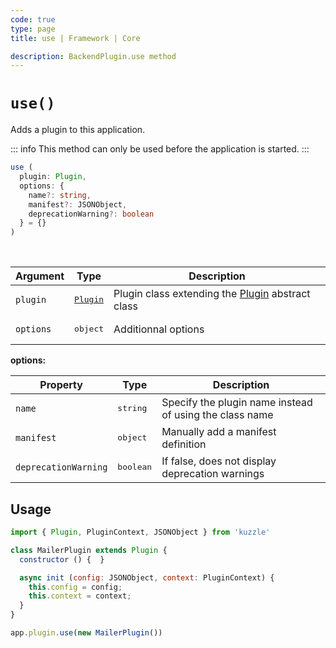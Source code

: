 ```yaml
---
code: true
type: page
title: use | Framework | Core

description: BackendPlugin.use method
---
```


# `use()`

<SinceBadge version="2.8.0" />

Adds a plugin to this application.

::: info
This method can only be used before the application is started.
:::

```ts
use (
  plugin: Plugin,
  options: { 
    name?: string, 
    manifest?: JSONObject, 
    deprecationWarning?: boolean 
  } = {}
)
```

<br/>

| Argument | Type                  | Description                   |
|----------|-----------------------|-------------------------------|
| `plugin` | <pre>[Plugin](/core/2/framework/abstract-classes/plugin)</pre> | Plugin class extending the [Plugin](/core/2/framework/abstract-classes/plugin) abstract class |
| `options` | <pre>object</pre> | Additionnal options |

**options:**

| Property | Type                  | Description                   |
|----------|-----------------------|-------------------------------|
| `name` | <pre>string</pre> | Specify the plugin name instead of using the class name |
| `manifest` | <pre>object</pre> | Manually add a manifest definition |
| `deprecationWarning` | <pre>boolean</pre> | If false, does not display deprecation warnings |

## Usage

```js
import { Plugin, PluginContext, JSONObject } from 'kuzzle'

class MailerPlugin extends Plugin {
  constructor () {  }

  async init (config: JSONObject, context: PluginContext) {
    this.config = config;
    this.context = context;
  }
}

app.plugin.use(new MailerPlugin())
```
